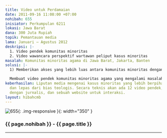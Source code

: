 ```yaml
---
title: Video untuk Perdamaian
date: 2011-09-16 11:08:00 +07:00
nohibah: 655
inisiator: Perkumpulan 6211
lokasi: Jawa Barat
dana: 300 Juta Rupiah
topik: Pemantauan media
lama: Januari – Agustus 2012
deskripsi: |-
  1. Video pendek komunitas minoritas
  2. Video wawancara perspektif wartawan peliput kasus minoritas
masalah: Komunitas minoritas agama di Jawa Barat, Jakarta, Banten
solusi: |-
  1) Memberikan akses yang lebih luas antara komunitas minoritas dengan media dan masyarakat lebih luas. 2) Mengetahui perspektif wartawan mengenai plularisme dan kasus minoritas.

  Membuat video pendek komunitas minoritas agama yang mengalami masalah demokrasi. Dengan tujuan agar para pemirsa tertarik memberikan informasi baru atau lebih mendalam. Mendokumentasikan perpektif wartawan peliput kasus minoritas/konflik antar umat beragama dalam video. Membuat webiste untuk menampilkan video-video tersebut dimana para pengunjung bisa berinterkasi untuk saling memberikan informasi yang baru atau lebih mendalam.
keberhasilan: Liputan media mengenai kasus minoritas yang lebih berpihak pada korban
  dan lepas dari bias teologis. Secara teknis akan ada 12 video pendek, 12 wawancara
  dengan jurnalis, dan sebuah website untuk interaksi.
layout: hibahcmb
---
```


![655](/static/img/hibahcmb/655.png){: .img-responsive }{: width="350" }

### {{ page.nohibah }} - {{ page.title }}

---
